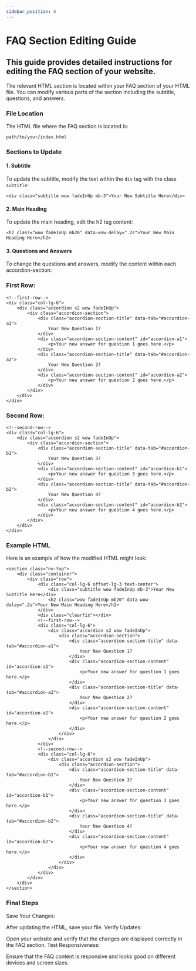 ```yaml
---
sidebar_position: 6
---
```


# FAQ Section Editing Guide

## This guide provides detailed instructions for editing the FAQ section of your website.

The relevant HTML section is located within your FAQ section of your HTML file. You can modify various parts of the section including the subtitle, questions, and answers.

### File Location

The HTML file where the FAQ section is located is:

`path/to/your/index.html`

### Sections to Update

#### 1. Subtitle

To update the subtitle, modify the text within the `div` tag with the class `subtitle`:

```
<div class="subtitle wow fadeInUp mb-3">Your New Subtitle Here</div>
```

#### 2. Main Heading
To update the main heading, edit the h2 tag content:

```
<h2 class="wow fadeInUp mb20" data-wow-delay=".2s">Your New Main Heading Here</h2>
```

#### 3. Questions and Answers
To change the questions and answers, modify the content within each accordion-section:


### First Row:

```
<!--first-row-->
<div class="col-lg-6">
    <div class="accordion s2 wow fadeInUp">
        <div class="accordion-section">
            <div class="accordion-section-title" data-tab="#accordion-a1">
                Your New Question 1?
            </div>
            <div class="accordion-section-content" id="accordion-a1">
                <p>Your new answer for question 1 goes here.</p>
            </div>
            <div class="accordion-section-title" data-tab="#accordion-a2">
                Your New Question 2?
            </div>
            <div class="accordion-section-content" id="accordion-a2">
                <p>Your new answer for question 2 goes here.</p>
            </div>
        </div>
    </div>
</div>
```

### Second Row:

```
<!--second-row-->
<div class="col-lg-6">
    <div class="accordion s2 wow fadeInUp">
        <div class="accordion-section">
            <div class="accordion-section-title" data-tab="#accordion-b1">
                Your New Question 3?
            </div>
            <div class="accordion-section-content" id="accordion-b1">
                <p>Your new answer for question 3 goes here.</p>
            </div>
            <div class="accordion-section-title" data-tab="#accordion-b2">
                Your New Question 4?
            </div>
            <div class="accordion-section-content" id="accordion-b2">
                <p>Your new answer for question 4 goes here.</p>
            </div>
        </div>
    </div>
</div>
```

### Example HTML
Here is an example of how the modified HTML might look:

```
<section class="no-top">
    <div class="container">
        <div class="row">
            <div class="col-lg-6 offset-lg-3 text-center">
                <div class="subtitle wow fadeInUp mb-3">Your New Subtitle Here</div>
                <h2 class="wow fadeInUp mb20" data-wow-delay=".2s">Your New Main Heading Here</h2>
            </div>
            <div class="clearfix"></div>
            <!--first-row-->
            <div class="col-lg-6">
                <div class="accordion s2 wow fadeInUp">
                    <div class="accordion-section">
                        <div class="accordion-section-title" data-tab="#accordion-a1">
                            Your New Question 1?
                        </div>
                        <div class="accordion-section-content" id="accordion-a1">
                            <p>Your new answer for question 1 goes here.</p>
                        </div>
                        <div class="accordion-section-title" data-tab="#accordion-a2">
                            Your New Question 2?
                        </div>
                        <div class="accordion-section-content" id="accordion-a2">
                            <p>Your new answer for question 2 goes here.</p>
                        </div>
                    </div>
                </div>
            </div>
            <!--second-row-->
            <div class="col-lg-6">
                <div class="accordion s2 wow fadeInUp">
                    <div class="accordion-section">
                        <div class="accordion-section-title" data-tab="#accordion-b1">
                            Your New Question 3?
                        </div>
                        <div class="accordion-section-content" id="accordion-b1">
                            <p>Your new answer for question 3 goes here.</p>
                        </div>
                        <div class="accordion-section-title" data-tab="#accordion-b2">
                            Your New Question 4?
                        </div>
                        <div class="accordion-section-content" id="accordion-b2">
                            <p>Your new answer for question 4 goes here.</p>
                        </div>
                    </div>
                </div>
            </div>
        </div>
    </div>
</section>
```
### Final Steps
Save Your Changes:

After updating the HTML, save your file.
Verify Updates:

Open your website and verify that the changes are displayed correctly in the FAQ section.
Test Responsiveness:

Ensure that the FAQ content is responsive and looks good on different devices and screen sizes.
